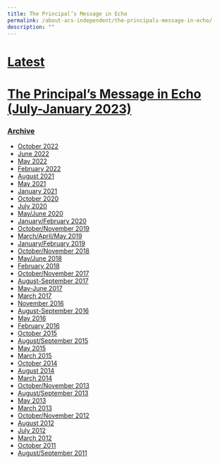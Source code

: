 ```yaml
---
title: The Principal’s Message in Echo
permalink: /about-acs-independent/the-principals-message-in-echo/
description: ""
---
```

# <u>Latest</u>

# <a href="/files/About%20ACS(I)/Principal’s%20Message%20in%20Echo/Principal-Message-Jan-2023.pdf" target="_blank">The Principal’s Message in Echo (July-January 2023)</a>



### <u>Archive</u>

*   <a href="/files/About%20ACS(I)/Principal’s%20Message%20in%20Echo/2022-ACSPRESS-Principal-Message-July-Oct-2022.pdf" target="_blank">October 2022</a>
*   <a href="/files/About%20ACS(I)/Principal’s%20Message%20in%20Echo/2022-ACSPRESS-Principal-Message-May-July-2022.pdf" target="_blank">June 2022</a>
*   [May 2022](https://www.acsindep.moe.edu.sg/wp-content/uploads/2022/04/2022-ACSPRESS-Principal-Message-Feb-May-2022.pdf)
*   <a href="/files/About%20ACS(I)/Principal’s%20Message%20in%20Echo/Principal-Message-Nov-Feb2022.pdf" target="_blank">February 2022</a>
*  <a href="/files/About%20ACS(I)/Principal’s%20Message%20in%20Echo/Principal-Message-June-August2021.pdf" target="_blank">August 2021</a>
*   <a href="/files/About%20ACS(I)/Principal’s%20Message%20in%20Echo/Principal-Message-May-2021.pdf" target="_blank">May 2021</a>
*   <a href="/files/About%20ACS(I)/Principal’s%20Message%20in%20Echo/Principal-Message-Jan-2021.pdf" target="_blank">January 2021</a>
*   <a href="/files/About%20ACS(I)/Principal’s%20Message%20in%20Echo/Principals-Message-July-Oct-2020.pdf" target="_blank">October 2020</a>
*   <a href="/files/About%20ACS(I)/Principal’s%20Message%20in%20Echo/ECHO-Message-Jul-2020-Final.pdf" target="_blank">July 2020</a>
*   <a href="/files/About%20ACS(I)/Principal’s%20Message%20in%20Echo/Princiapals-Message-May-June-2020.pdf" target="_blank">May/June 2020</a>
*   <a href="/files/About%20ACS(I)/Principal’s%20Message%20in%20Echo/Princiapals-Message-Jan-Feb-2020.pdf" target="_blank">January/February 2020</a>
*   <a href="/files/About%20ACS(I)/Principal’s%20Message%20in%20Echo/Princiapals-Message-Oct-2019.pdf" target="_blank">October/November 2019</a>
*   <a href="/files/About%20ACS(I)/Principal’s%20Message%20in%20Echo/Principals-Message-Mar-May-2019.pdf" target="_blank">March/April/May 2019</a>
*   <a href="/files/About%20ACS(I)/Principal’s%20Message%20in%20Echo/Principals-Message-Jan-Feb-2019.pdf" target="_blank">January/February 2019</a>
*   <a href="/files/About%20ACS(I)/Principal’s%20Message%20in%20Echo/Principals-message-Oct-2018.pdf" target="_blank">October/November 2018</a>
*   <a href="/files/About%20ACS(I)/Principal’s%20Message%20in%20Echo/principals-msgl-May.pdf" target="_blank">May/June 2018</a>
*   <a href="/files/About%20ACS(I)/Principal’s%20Message%20in%20Echo/Princapals-message-Feb-2018.pdf" target="_blank">February 2018</a>
*   <a href="/files/About%20ACS(I)/Principal’s%20Message%20in%20Echo/Principals-Message-Oct-2017.pdf" target="_blank">October/November 2017</a>
*   <a href="/files/About%20ACS(I)/Principal’s%20Message%20in%20Echo/Principal-August-September-2017.pdf" target="_blank">August-September 2017</a>
*   <a href="/files/About%20ACS(I)/Principal’s%20Message%20in%20Echo/Principal-MayJune-2017.pdf" target="_blank">May-June 2017</a>
*   <a href="/files/About%20ACS(I)/Principal’s%20Message%20in%20Echo/Principal-March-2017.pdf" target="_blank">March 2017</a>
*   <a href="/files/About%20ACS(I)/Principal’s%20Message%20in%20Echo/Principal-November-2016.pdf" target="_blank">November 2016</a>
*   <a href="/files/About%20ACS(I)/Principal’s%20Message%20in%20Echo/Principal-August-September-2016.pdf" target="_blank">August-September 2016</a>
*   <a href="/files/About%20ACS(I)/Principal’s%20Message%20in%20Echo/Principal-May-2016.pdf" target="_blank">May 2016</a>
*   <a href="/files/About%20ACS(I)/Principal’s%20Message%20in%20Echo/Principal-Feb-2016.pdf" target="_blank">February 2016</a>
*   <a href="/files/About%20ACS(I)/Principal’s%20Message%20in%20Echo/PrincipalMessage_OCT_2015.pdf" target="_blank">October 2015</a>
*   <a href="/files/About%20ACS(I)/Principal’s%20Message%20in%20Echo/PrincipalMessage_Aug_Sept2015.pdf" target="_blank">August/September 2015</a>
*   <a href="/files/About%20ACS(I)/Principal’s%20Message%20in%20Echo/PrincipalMessage_May2015.pdf" target="_blank">May 2015</a>
*   <a href="/files/About%20ACS(I)/Principal’s%20Message%20in%20Echo/PrincipalMessage_feb-march2015.pdf" target="_blank">March 2015</a>
*   <a href="/files/About%20ACS(I)/Principal’s%20Message%20in%20Echo/PrincipalMessage_OCT_2014.pdf" target="_blank">October 2014</a>
*   <a href="/files/About%20ACS(I)/Principal’s%20Message%20in%20Echo/PrincipalMessage_August2014.pdf" target="_blank">August 2014</a>
*   <a href="/files/About%20ACS(I)/Principal’s%20Message%20in%20Echo/PrincipalMessage_March2014.pdf" target="_blank">March 2014</a>
*   <a href="/files/About%20ACS(I)/Principal’s%20Message%20in%20Echo/echo2013OctNocissuePrincipalMsg.pdf" target="_blank">October/November 2013</a>
*   <a href="/files/About%20ACS(I)/Principal’s%20Message%20in%20Echo/ACSPress_July_2013_Issue_Principle_Message.pdf" target="_blank">August/September 2013</a>
*  <a href="/files/About%20ACS(I)/Principal’s%20Message%20in%20Echo/ACSPress_May_2013_Issue_Principle_Message.pdf" target="_blank">May 2013</a>
*   <a href="/files/About%20ACS(I)/Principal’s%20Message%20in%20Echo/ACSPress_March_2013_Issue_Principle_Message.pdf" target="_blank">March 2013</a>
*   <a href="/files/About%20ACS(I)/Principal’s%20Message%20in%20Echo/Deputy_Principal_Mrs_Tan_ECHO_message_OctNovember_2012.pdf" target="_blank">October/November 2012</a>
*   <a href="/files/About%20ACS(I)/Principal’s%20Message%20in%20Echo/Principal_Msg_AugustSept2012.pdf" target="_blank">August 2012</a>
*   <a href="/files/About%20ACS(I)/Principal’s%20Message%20in%20Echo/Principals_Msg_July_2012.pdf" target="_blank">July 2012</a>
*   <a href="/files/About%20ACS(I)/Principal’s%20Message%20in%20Echo/PrincipalMsg_Mar2012.pdf" target="_blank">March 2012</a>
*   <a href="/files/About%20ACS(I)/Principal’s%20Message%20in%20Echo/PrincipalMsg_Oct_2011.pdf" target="_blank">October 2011</a>
*  <a href="/files/About%20ACS(I)/Principal’s%20Message%20in%20Echo/echo2011AugSepissuePrincipalMsg.pdf" target="_blank">August/September 2011</a>